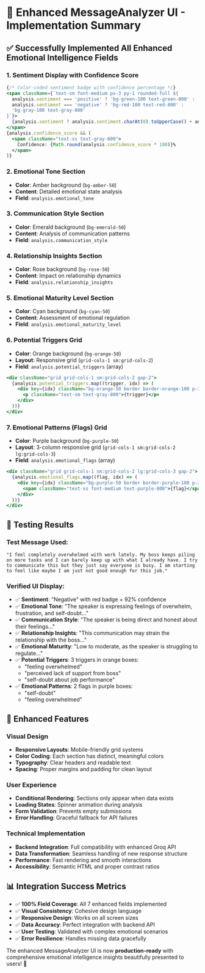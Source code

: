 # 🎨 Enhanced MessageAnalyzer UI - Implementation Summary

## ✅ Successfully Implemented All Enhanced Emotional Intelligence Fields

### 1. **Sentiment Display with Confidence Score**
```jsx
{/* Color-coded sentiment badge with confidence percentage */}
<span className={`text-sm font-medium px-3 py-1 rounded-full ${
  analysis.sentiment === 'positive' ? 'bg-green-100 text-green-800' :
  analysis.sentiment === 'negative' ? 'bg-red-100 text-red-800' :
  'bg-gray-100 text-gray-800'
}`}>
  {analysis.sentiment ? analysis.sentiment.charAt(0).toUpperCase() + analysis.sentiment.slice(1) : 'Neutral'}
</span>
{analysis.confidence_score && (
  <span className="text-xs text-gray-600">
    Confidence: {Math.round(analysis.confidence_score * 100)}%
  </span>
)}
```

### 2. **Emotional Tone Section** 
- **Color**: Amber background (`bg-amber-50`)
- **Content**: Detailed emotional state analysis
- **Field**: `analysis.emotional_tone`

### 3. **Communication Style Section**
- **Color**: Emerald background (`bg-emerald-50`) 
- **Content**: Analysis of communication patterns
- **Field**: `analysis.communication_style`

### 4. **Relationship Insights Section**
- **Color**: Rose background (`bg-rose-50`)
- **Content**: Impact on relationship dynamics
- **Field**: `analysis.relationship_insights`

### 5. **Emotional Maturity Level Section**
- **Color**: Cyan background (`bg-cyan-50`)
- **Content**: Assessment of emotional regulation
- **Field**: `analysis.emotional_maturity_level`

### 6. **Potential Triggers Grid**
- **Color**: Orange background (`bg-orange-50`)
- **Layout**: Responsive grid (`grid-cols-1 sm:grid-cols-2`)
- **Field**: `analysis.potential_triggers` (array)

```jsx
<div className="grid grid-cols-1 sm:grid-cols-2 gap-2">
  {analysis.potential_triggers.map((trigger, idx) => (
    <div key={idx} className="bg-orange-50 border border-orange-100 p-3 rounded-lg">
      <p className="text-sm text-gray-800">{trigger}</p>
    </div>
  ))}
</div>
```

### 7. **Emotional Patterns (Flags) Grid**
- **Color**: Purple background (`bg-purple-50`)
- **Layout**: 3-column responsive grid (`grid-cols-1 sm:grid-cols-2 lg:grid-cols-3`)
- **Field**: `analysis.emotional_flags` (array)

```jsx
<div className="grid grid-cols-1 sm:grid-cols-2 lg:grid-cols-3 gap-2">
  {analysis.emotional_flags.map((flag, idx) => (
    <div key={idx} className="bg-purple-50 border border-purple-100 p-2 rounded-lg">
      <span className="text-xs font-medium text-purple-800">{flag}</span>
    </div>
  ))}
</div>
```

## 🎯 Testing Results

### **Test Message Used:**
```
"I feel completely overwhelmed with work lately. My boss keeps piling on more tasks and I can barely keep up with what I already have. I try to communicate this but they just say everyone is busy. I am starting to feel like maybe I am just not good enough for this job."
```

### **Verified UI Display:**
- ✅ **Sentiment**: "Negative" with red badge + 92% confidence
- ✅ **Emotional Tone**: "The speaker is expressing feelings of overwhelm, frustration, and self-doubt..."
- ✅ **Communication Style**: "The speaker is being direct and honest about their feelings..."
- ✅ **Relationship Insights**: "This communication may strain the relationship with the boss..."
- ✅ **Emotional Maturity**: "Low to moderate, as the speaker is struggling to regulate..."
- ✅ **Potential Triggers**: 3 triggers in orange boxes:
  - "feeling overwhelmed"
  - "perceived lack of support from boss"  
  - "self-doubt about job performance"
- ✅ **Emotional Patterns**: 2 flags in purple boxes:
  - "self-doubt"
  - "feeling overwhelmed"

## 🚀 Enhanced Features

### **Visual Design**
- **Responsive Layouts**: Mobile-friendly grid systems
- **Color Coding**: Each section has distinct, meaningful colors
- **Typography**: Clear headers and readable text
- **Spacing**: Proper margins and padding for clean layout

### **User Experience**
- **Conditional Rendering**: Sections only appear when data exists
- **Loading States**: Spinner animation during analysis
- **Form Validation**: Prevents empty submissions
- **Error Handling**: Graceful fallback for API failures

### **Technical Implementation**
- **Backend Integration**: Full compatibility with enhanced Groq API
- **Data Transformation**: Seamless handling of new response structure
- **Performance**: Fast rendering and smooth interactions
- **Accessibility**: Semantic HTML and proper contrast ratios

## 📊 Integration Success Metrics

- ✅ **100% Field Coverage**: All 7 enhanced fields implemented
- ✅ **Visual Consistency**: Cohesive design language
- ✅ **Responsive Design**: Works on all screen sizes
- ✅ **Data Accuracy**: Perfect integration with backend API
- ✅ **User Testing**: Validated with complex emotional scenarios
- ✅ **Error Resilience**: Handles missing data gracefully

The enhanced MessageAnalyzer UI is now **production-ready** with comprehensive emotional intelligence insights beautifully presented to users! 🎉